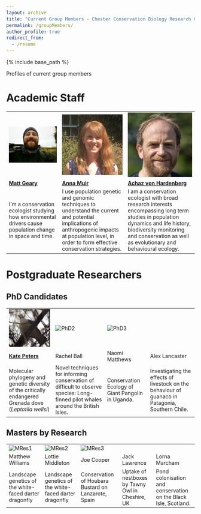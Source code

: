 ```yaml
---
layout: archive
title: "Current Group Members - Chester Conservation Biology Research Group"
permalink: /groupMembers/
author_profile: true
redirect_from:
  - /resume
---
```


{% include base_path %}

Profiles of current group members

# Academic Staff
<table border="0" align  = "center" width  = "400">
 <tr>
    <td style="border: 0;"><img src="../images/mg.jpg" alt="Matt Geary"></td>
    <td style="border: 0;"><img src="../images/anna-muir.jpg" alt="Anna Muir"></td>
	<td style="border: 0;"><img src="../images/achaz-von-hardenberg.jpg" alt="Achaz von Hardenberg"></td>
 </tr>
 <tr>
    <td style="border: 0;"><a href="http://mattgeary.github.io"><b>Matt Geary</b></a></td>
    <td style="border: 0;"><a href="https://www.researchgate.net/profile/Anna_Muir"><b>Anna Muir</b></a></td>
	<td style="border: 0;"><a href="https://achazhardenberg.github.io/"><b>Achaz von Hardenberg</b></a></td>
 </tr>
  <tr>
    <td style="border: 0;">I'm a conservation ecologist studying how environmental drivers cause population change in space and time.</td>
    <td style="border: 0;">I use population genetic and genomic techniques to understand the current and potential implications of anthropogenic impacts at population level, in order to form effective conservation strategies.</td>
	<td style="border: 0;">I am a conservation ecologist with broad research interests encompassing long term studies in population dynamics and life history, biodiversity monitoring and conservation as well as evolutionary and behavioural ecology.</td>
 </tr>
</table>

# Postgraduate Researchers  

## PhD Candidates

<table border="0" align  = "center" width = "400">
 <tr>
    <td style="border: 0;"><img src="../images/GD.jpg" alt="Kate Peters"></td>
    <td style="border: 0;"><img src="" alt="PhD2"></td>
	<td style="border: 0;"><img src="" alt="PhD3"></td>
 </tr>
 <tr>
    <td style="border: 0;"><a href="http://chesterconsbio.github.io/_pages/cpeters.html"><b>Kate Peters</b></a></td>
    <td style="border: 0;">Rachel Ball</td>
	<td style="border: 0;">Naomi Matthews</td>
	<td style="border: 0;">Alex Lancaster</td>
 </tr>
  <tr>
    <td style="border: 0;">Molecular phylogeny and genetic diversity of the critically endangered Grenada dove (<i>Leptotila wellsi</i>)</td>
    <td style="border: 0;">Novel techniques for informing conservation of difficult to observe species: Long-finned pilot whales around the British Isles. </td>
	<td style="border: 0;">Conservation Ecology of Giant Pangolin in Uganda.</td>
	<td style="border: 0;">Investigating the effects of livestock on the behaviour of guanaco in Patagonia, Southern Chile.</td>
 </tr>
</table>

## Masters by Research

<table border="0" align  = "center" width  = "400">
 <tr>
    <td style="border: 0;"><img src="" alt="MRes1"></td>
    <td style="border: 0;"><img src="" alt="MRes2"></td>
	<td style="border: 0;"><img src="" alt="MRes3"></td>
 </tr>
 <tr>
    <td style="border: 0;">Matthew Williams</td>
    <td style="border: 0;">Lottie Middleton</td>
	<td style="border: 0;">Joe Cooper</td>
	<td style="border: 0;">Jack Lawrence</td>
	<td style="border: 0;">Lorna Marcham</td>
 </tr>
  <tr>
    <td style="border: 0;">Landscape genetics of the white-faced darter dragonfly</td>
    <td style="border: 0;">Landscape genetics of the white-faced darter dragonfly</td>
	<td style="border: 0;">Conservation of Houbara Bustard on Lanzarote, Spain</td>
	<td style="border: 0;">Uptake of nestboxes by Tawny Owl in Cheshire, UK</td>
	<td style="border: 0;">Pond colonisation and conservation on the Black Isle, Scotland.</td>
 </tr>
</table>
